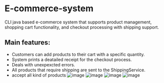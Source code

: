 # E-commerce-system
CLI java based e-commerce system that supports product management, shopping cart functionality, and checkout processing with shipping support.
## Main features:
- Customers can add products to their cart with a specific quantity.
- System prints a deatailed receipt for the checkout process.
- Deals with unexpexcted errors.
- All products that require shipping are sent to the ShippingService.
- accept all kind of products
![image](https://github.com/user-attachments/assets/833cbacd-32f6-4775-a5b8-31f28d87a28e)
![image](https://github.com/user-attachments/assets/4a9f7ba2-d580-4856-94cc-1c9d25881474)
![image](https://github.com/user-attachments/assets/fdd0222e-fd4f-4308-8afa-cb3389978270)
![image](https://github.com/user-attachments/assets/b300dbfe-fbf5-441b-b5c0-de22fbb8d036)

